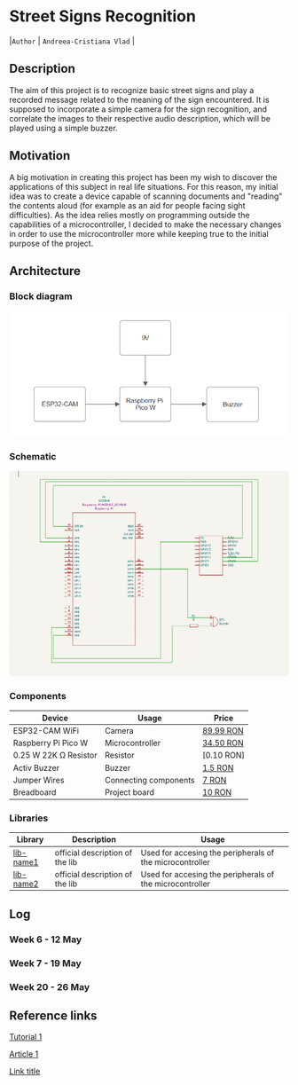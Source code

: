 # Street Signs Recognition

|`Author` |  `Andreea-Cristiana Vlad` |

## Description
The aim of this project is to recognize basic street signs and play a recorded message related to the meaning of the sign encountered. It is supposed to incorporate a simple camera for the sign recognition, and correlate the images to their respective audio description, which will be played using a simple buzzer.

## Motivation
A big motivation in creating this project has been my wish to discover the applications of this subject in real life situations. For this reason, my initial idea was to create a device capable of scanning documents and "reading" the contents aloud (for example as an aid for people facing sight difficulties). As the idea relies mostly on programming outside the capabilities of a microcontroller, I decided to make the necessary changes in order to use the microcontroller more while keeping true to the initial purpose of the project.

## Architecture

### Block diagram

<!-- Make sure the path to the picture is correct -->
![Block Diagram](block_diagram.png)

### Schematic

![Schematic](schema.png)

### Components


<!-- This is just an example, fill in with your actual components -->

| Device | Usage | Price |
|--------|--------|-------|
|ESP32-CAM WiFi|Camera|[89.99 RON](https://www.emag.ro/placa-de-dezvoltare-esp32-cam-wifi-micro-usb-la-serial-port-cu-ov2640-2mp-modul-camera-compatibil-cu-arduino-x001d0qn4v/pd/DCFMYDYBM/?cmpid=101207&utm_source=google&utm_medium=cpc&utm_campaign=(RO:Whoop!)_3P-Y_%3E_Retelistica_and_Supraveghere&utm_content=79559753754&gad_source=1)|
|Raspberry Pi Pico W|Microcontroller|[34.50 RON](https://www.optimusdigital.ro/ro/placi-raspberry-pi/12394-raspberry-pi-pico-w.html?search_query=Raspberry+Pi+Pico+W&results=24)
|0.25 W 22K Ω Resistor|Resistor|[0.10 RON]|
| Activ Buzzer | Buzzer | [1.5 RON](https://www.optimusdigital.ro/ro/audio-buzzere/635-buzzer-activ-de-3-v.html?search_query=buzzer&results=61) |
| Jumper Wires | Connecting components | [7 RON](https://www.optimusdigital.ro/ro/fire-fire-mufate/884-set-fire-tata-tata-40p-10-cm.html?search_query=set+fire&results=110) |
| Breadboard | Project board | [10 RON](https://www.optimusdigital.ro/ro/prototipare-breadboard-uri/8-breadboard-830-points.html?search_query=breadboard&results=145) |

### Libraries

<!-- This is just an example, fill in the table with your actual components -->

| Library | Description | Usage |
|---------|-------------|-------|
| [lib-name1](link-to-lib) | official description of the lib | Used for accesing the peripherals of the microcontroller  |
| [lib-name2](link-to-lib) | official description of the lib | Used for accesing the peripherals of the microcontroller  |

## Log

<!-- write every week your progress here -->

### Week 6 - 12 May

### Week 7 - 19 May

### Week 20 - 26 May


## Reference links

<!-- Fill in with appropriate links and link titles -->

[Tutorial 1](https://www.youtube.com/watch?v=wdgULBpRoXk&t=1s&ab_channel=BenEater)

[Article 1](https://www.explainthatstuff.com/induction-motors.html)

[Link title](https://projecthub.arduino.cc/)
